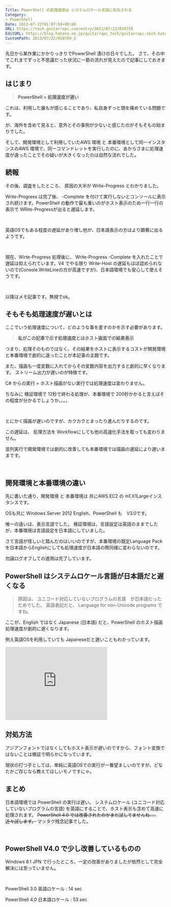 ```yaml
---
Title: PowerShell の処理速度は システムロケール言語に左右される
Category:
- PowerShell
Date: 2013-07-22T01:07:59+09:00
URL: https://tech.guitarrapc.com/entry/2013/07/22/010759
EditURL: https://blog.hatena.ne.jp/guitarrapc_tech/guitarrapc-tech.hatenablog.com/atom/entry/11696248318757675815
CustomPath: 2013/07/22/010759_2
---
```


<p>先日から某作業にかかりっきりでPowerShell 漬けの日々でした。 さて、その中でこれまでずっと不思議だった状況に一筋の流れが見えたので記事にしておきます。 </p>
<h2>はじまり</h2>
<blockquote><strong>PowerShell = 処理速度が遅い</strong></blockquote>
<p>これは、利用した誰もが感じることであり、私自身ずっと頭を痛めている問題です。</p>
<p>が、海外を含めて見ると、意外とその事例が少ないと感じたのがそもそもの始まりでした。</p>
<p>そして、開発環境として利用していたAWS 環境 と 本番環境として同一インスタンスのAWS 環境で、同一コマンドレットを実行したのに、あからさまに処理速度が違ったことでその疑いが大きくなったのは自然な流れでした。</p>
<h2>続報</h2>
<p>その後、調査をしたところ、 原因の大半が Write-Progress とわかりました。</p>
<p>Write-Progress は完了後、 -Complete を付けて実行しないとコンソールに表示され続けます。PowerShell の動作で最も重いのがホスト表示のため一行一行の表示で WRite-Progressが出ると遅延します。</p>
<p> </p>
<p>英語OSでもある程度の遅延があり増し他が、日本語表示の方はより顕著に出るようです。</p>
<p> </p>
<p>現在、Wirte-Progress 処理後に、 Write-Progress -Complete を入れたことで遅延は抑えられています。V4 でやる限り Write-Host の遅延もほぼ認められないので(Console.WriteLineの方が高速ですが)、日本語環境でも安心して使えそうです。</p>
<p> </p>
<p>以降はメモ記事です。無視でok。</p>
<h2>そもそも処理速度が遅いとは</h2>
<p>ここでいう処理速度について、どのような事を差すのかを示す必要があります。</p>
<blockquote><strong>私がこの記事で示す処理速度とはホスト画面での結果表示 </strong></blockquote>
<p>つまり、処理そのものではなく、その結果をホストに表示するコストが開発環境と本番環境で劇的に違ったことが本記事の主題です。</p>
<p>また、描画も一度変数に入れてからその変数内容を出力すると劇的に早くなります。 ストリーム出力が遅いのが特徴です。</p>
<p>C# からの実行 = ホスト描画がない実行では処理速度は変わりません。</p>
<p>ちなみに 検証環境で 12秒で終わる処理が、本番環境で 200秒かかると言えばその程度が分かるでしょうか。。。。</p>
<p> </p>
<p>とにかく描画が遅いのですが、カクカクとまったり進んだりするのです。</p>
<p>この遅延は、 処理方法を Workflowにしても他の高速化手法を取っても変わりません。</p>
<p>並列実行で開発環境では劇的に改善しても本番環境では描画の遅延により遅いままです。</p>
<p> </p>
<h2>開発環境と本番環境の違い</h2>
<p>先に書いた通り、開発環境 と 本番環境は 共にAWS EC2 の m1.X1Largeインスタンスです。</p>
<p>OSも共に Windows Server 2012 English、PowerShell も　V3.0です。</p>
<p>唯一の違いは、表示言語でした。 検証環境は、言語設定は英語のままでしたが、本番環境は言語設定を日本語にしていました。</p>
<p>さて言語が怪しいと踏んだのはいいのですが、本番環境の既定Language Pack を日本語からEnglishにしても処理速度が日本語の際同様に変わらないのです。</p>
<p>勿論ログオフしての適用は完了しています。</p>
<h2>PowerShell はシステムロケール言語が日本語だと遅くなる</h2>
<blockquote>原因は、 ユニコード対応していないプログラムの言語　が日本語だったためでした。 英語表記だと、 Language for non-Unicode programs ですね。</blockquote>
<p>ここが、English ではなく Japanese (日本語) だと、PowerShell のホスト描画処理速度が劇的に遅くなります。</p>
<p>例え英語OSを利用していても Japaneseだと遅いこともわかっています。</p>
<p><iframe src="https://skydrive.live.com/embed?cid=D0D99BE0D6F89C8B&amp;resid=D0D99BE0D6F89C8B%211733&amp;authkey=AJOZFJSSWD6Yd7w" width="320" height="230" frameborder="0" scrolling="no"></iframe></p>
<h2>対処方法</h2>
<p>アジアンフォントではなくしてもホスト表示が遅いのですから、フォント変換ではないことは検証で明らかになっています。</p>
<p>現状の打つ手としては、単純に英語OSでの実行が一番望ましいのですが、どなたかご存じなら教えてほしいモノですにゃ。</p>
<h2>まとめ</h2>
<p>日本語環境では PowerShell の実行は遅い。 システムロケール (ユニコード対応していないプログラムの言語) を英語にすることで、ホスト表示も含めて高速に処理されます。 <span style="text-decoration: line-through;">PowerShell 4.0 では改善されたのかまだ試してませんね..... 近々試します。</span> マッタク残念記事でした。</p>
<p> </p>
<h2>PowerShell V4.0 で少し改善しているものの</h2>
<p>Windows 8.1 JPN で行ったところ、一定の改善がありましたが依然として完全解決には至っていません。</p>
<p> </p>
<p>PowerShell 3.0 英語ロケール : 14 sec</p>
<p>PowerShell 4.0 日本語ロケール : 53 sec</p>
<p> </p>
<p> </p>
